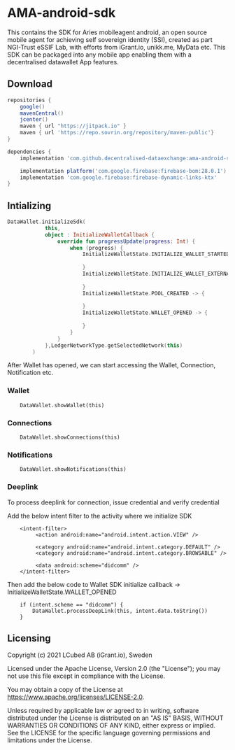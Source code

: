 # AMA-android-sdk

This contains the SDK for Aries mobileagent android, an open source mobile agent for achieving self sovereign identity (SSI), created as part NGI-Trust eSSIF Lab, with efforts from iGrant.io, unikk.me, MyData etc. This SDK can be packaged into any mobile app enabling them with a decentralised datawallet App features. 


Download
--------

```gradle
repositories {
    google()
    mavenCentral()
    jcenter()
    maven { url "https://jitpack.io" }
    maven { url 'https://repo.sovrin.org/repository/maven-public'}
}

dependencies {
    implementation 'com.github.decentralised-dataexchange:ama-android-sdk:1.12.4'

    implementation platform('com.google.firebase:firebase-bom:28.0.1')
    implementation 'com.google.firebase:firebase-dynamic-links-ktx'
}
```

Intializing
--------

````kotlin
DataWallet.initializeSdk(
            this,
            object : InitializeWalletCallback {
                override fun progressUpdate(progress: Int) {
                    when (progress) {
                        InitializeWalletState.INITIALIZE_WALLET_STARTED -> {
                            
                        }
                        InitializeWalletState.INITIALIZE_WALLET_EXTERNAL_FILES_LOADED -> {
                            
                        }
                        InitializeWalletState.POOL_CREATED -> {
                            
                        }
                        InitializeWalletState.WALLET_OPENED -> {
                           
                        }
                    }
                }
            },LedgerNetworkType.getSelectedNetwork(this)
        )
````

After Wallet has opened, we can start accessing the Wallet, Connection, Notification etc.

### Wallet
````
    DataWallet.showWallet(this)
````

### Connections
````
    DataWallet.showConnections(this)
````

### Notifications
````
    DataWallet.showNotifications(this)
````

### Deeplink
To process deeplink for connection, issue credential and verify credential

Add the below intent filter to the activity where we initialize SDK
````
    <intent-filter>
         <action android:name="android.intent.action.VIEW" />

         <category android:name="android.intent.category.DEFAULT" />
         <category android:name="android.intent.category.BROWSABLE" />

         <data android:scheme="didcomm" />
    </intent-filter>
````

Then add the below code to Wallet SDK initialize callback -> InitializeWalletState.WALLET_OPENED
````
    if (intent.scheme == "didcomm") {
        DataWallet.processDeepLink(this, intent.data.toString())
    }
````
## Licensing
Copyright (c) 2021 LCubed AB (iGrant.io), Sweden

Licensed under the Apache License, Version 2.0 (the "License"); you may not use this file except in compliance with the License.

You may obtain a copy of the License at https://www.apache.org/licenses/LICENSE-2.0.

Unless required by applicable law or agreed to in writing, software distributed under the License is distributed on an "AS IS" BASIS, WITHOUT WARRANTIES OR CONDITIONS OF ANY KIND, either express or implied. See the LICENSE for the specific language governing permissions and limitations under the License.
